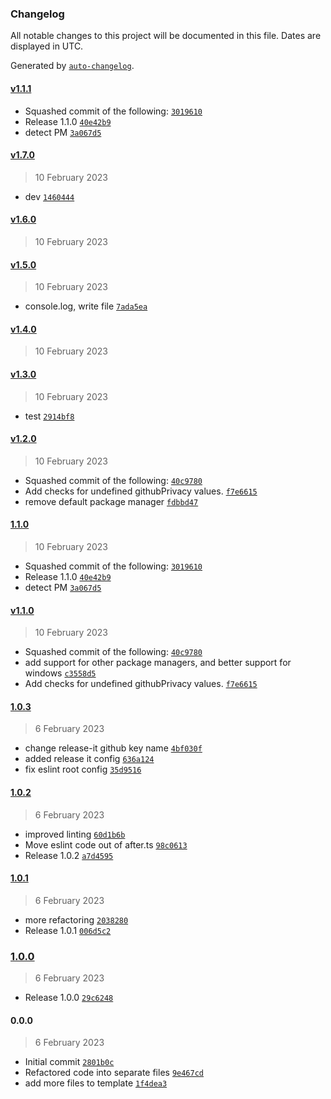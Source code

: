 ### Changelog

All notable changes to this project will be documented in this file. Dates are displayed in UTC.

Generated by [`auto-changelog`](https://github.com/CookPete/auto-changelog).

#### [v1.1.1](https://github.com/aarondill/create-ts/compare/v1.7.0...v1.1.1)

- Squashed commit of the following: [`3019610`](https://github.com/aarondill/create-ts/commit/3019610c68b306dcb711e45452045057832baebf)
- Release 1.1.0 [`40e42b9`](https://github.com/aarondill/create-ts/commit/40e42b9cb296ef1746cedc4a3a4870e2d4d24a28)
- detect PM [`3a067d5`](https://github.com/aarondill/create-ts/commit/3a067d571f5061e84a81f249ad7b9cc149e72cae)

#### [v1.7.0](https://github.com/aarondill/create-ts/compare/v1.6.0...v1.7.0)

> 10 February 2023

- dev [`1460444`](https://github.com/aarondill/create-ts/commit/1460444ee7204734c01eaa9369062c10261805e9)

#### [v1.6.0](https://github.com/aarondill/create-ts/compare/v1.5.0...v1.6.0)

> 10 February 2023

#### [v1.5.0](https://github.com/aarondill/create-ts/compare/v1.4.0...v1.5.0)

> 10 February 2023

- console.log, write file [`7ada5ea`](https://github.com/aarondill/create-ts/commit/7ada5ea499f2e318308564cb2506519b36a166fb)

#### [v1.4.0](https://github.com/aarondill/create-ts/compare/v1.3.0...v1.4.0)

> 10 February 2023

#### [v1.3.0](https://github.com/aarondill/create-ts/compare/v1.2.0...v1.3.0)

> 10 February 2023

- test [`2914bf8`](https://github.com/aarondill/create-ts/commit/2914bf87149ec096684b458a067eceee1e889ffe)

#### [v1.2.0](https://github.com/aarondill/create-ts/compare/1.1.0...v1.2.0)

> 10 February 2023

- Squashed commit of the following: [`40c9780`](https://github.com/aarondill/create-ts/commit/40c97809bf83801a1da9dd63610e86e8b8499c0e)
- Add checks for undefined githubPrivacy values. [`f7e6615`](https://github.com/aarondill/create-ts/commit/f7e6615c1b44a829fb4efc3689426dae22a19931)
- remove default package manager [`fdbbd47`](https://github.com/aarondill/create-ts/commit/fdbbd47f16145fb10e8683bcf1254efe292fdf7f)

#### [1.1.0](https://github.com/aarondill/create-ts/compare/v1.1.0...1.1.0)

> 10 February 2023

- Squashed commit of the following: [`3019610`](https://github.com/aarondill/create-ts/commit/3019610c68b306dcb711e45452045057832baebf)
- Release 1.1.0 [`40e42b9`](https://github.com/aarondill/create-ts/commit/40e42b9cb296ef1746cedc4a3a4870e2d4d24a28)
- detect PM [`3a067d5`](https://github.com/aarondill/create-ts/commit/3a067d571f5061e84a81f249ad7b9cc149e72cae)

#### [v1.1.0](https://github.com/aarondill/create-ts/compare/1.0.3...v1.1.0)

> 10 February 2023

- Squashed commit of the following: [`40c9780`](https://github.com/aarondill/create-ts/commit/40c97809bf83801a1da9dd63610e86e8b8499c0e)
- add support for other package managers, and better support for windows [`c3558d5`](https://github.com/aarondill/create-ts/commit/c3558d55786e9d949577148dd49ef67aaacc54f4)
- Add checks for undefined githubPrivacy values. [`f7e6615`](https://github.com/aarondill/create-ts/commit/f7e6615c1b44a829fb4efc3689426dae22a19931)

#### [1.0.3](https://github.com/aarondill/create-ts/compare/1.0.2...1.0.3)

> 6 February 2023

- change release-it github key name [`4bf030f`](https://github.com/aarondill/create-ts/commit/4bf030f48eb60d4ec82b80bd23183e334bd15c00)
- added release it config [`636a124`](https://github.com/aarondill/create-ts/commit/636a124cf57035990f14090060fdb38a461f1a57)
- fix eslint root config [`35d9516`](https://github.com/aarondill/create-ts/commit/35d9516d68f493101279d82746cf05db6d968fa2)

#### [1.0.2](https://github.com/aarondill/create-ts/compare/1.0.1...1.0.2)

> 6 February 2023

- improved linting [`60d1b6b`](https://github.com/aarondill/create-ts/commit/60d1b6b42ce44aed7caac15cc7005189cd0136c4)
- Move eslint code out of after.ts [`98c0613`](https://github.com/aarondill/create-ts/commit/98c0613ee5c3014b5652cd870b263eb187b3cf80)
- Release 1.0.2 [`a7d4595`](https://github.com/aarondill/create-ts/commit/a7d45953aa7b12ddc1a9611ff6cc2f2739715868)

#### [1.0.1](https://github.com/aarondill/create-ts/compare/1.0.0...1.0.1)

> 6 February 2023

- more refactoring [`2038280`](https://github.com/aarondill/create-ts/commit/2038280b4f990a59a70665fc5cb83bcf91c69c26)
- Release 1.0.1 [`006d5c2`](https://github.com/aarondill/create-ts/commit/006d5c257f12da782083511300153430ed72a3ed)

### [1.0.0](https://github.com/aarondill/create-ts/compare/0.0.0...1.0.0)

> 6 February 2023

- Release 1.0.0 [`29c6248`](https://github.com/aarondill/create-ts/commit/29c62485ccaf0dcc8897507789c8154ab977b493)

#### 0.0.0

> 6 February 2023

- Initial commit [`2801b0c`](https://github.com/aarondill/create-ts/commit/2801b0c583755db9f9d91309abed41f03cc0ad82)
- Refactored code into separate files [`9e467cd`](https://github.com/aarondill/create-ts/commit/9e467cd254de6cd99d206c60ad400cd78e0291dd)
- add more files to template [`1f4dea3`](https://github.com/aarondill/create-ts/commit/1f4dea3587dfcb90dde87625c3a93a60ce2110d1)
